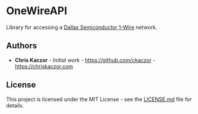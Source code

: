 ﻿# OneWireAPI

Library for accessing a [Dallas Semiconductor 1-Wire](https://www.maximintegrated.com/en/products/digital/one-wire.html) network.

## Authors

* **Chris Kaczor** - *Initial work* - https://github.com/ckaczor - https://chriskaczor.com

## License

This project is licensed under the MIT License - see the [LICENSE.md](LICENSE.md) file for details.
